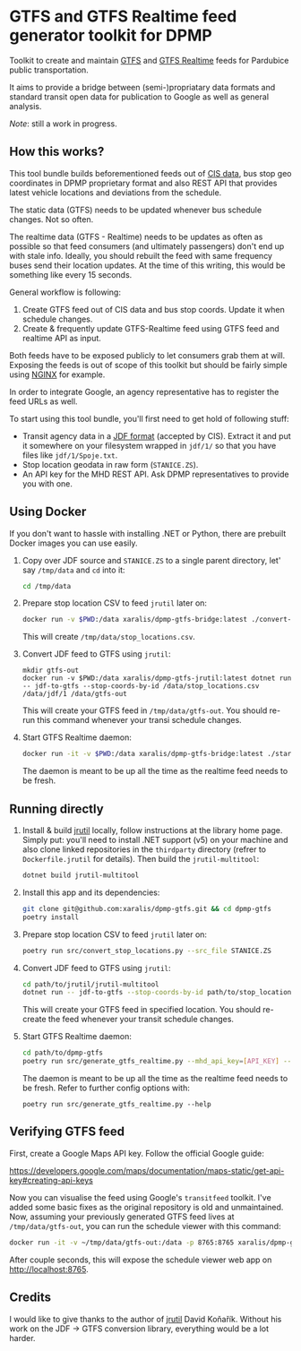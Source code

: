 # GTFS and GTFS Realtime feed generator toolkit for DPMP

Toolkit to create and maintain [GTFS](https://gtfs.org/schedule/) and
[GTFS Realtime](https://gtfs.org/realtime/) feeds for Pardubice public
transportation.

It aims to provide a bridge between (semi-)propriatary data formats and
standard transit open data for publication to Google as well as general
analysis.

*Note*: still a work in progress.

## How this works?

This tool bundle builds beforementioned feeds out of [CIS data](https://portal.cisjr.cz), bus stop geo coordinates
in DPMP proprietary format and also REST API that provides latest vehicle locations and deviations from the schedule.

The static data (GTFS) needs to be updated whenever bus schedule changes. Not so often.

The realtime data (GTFS - Realtime) needs to be updates as often as possible so that feed consumers (and ultimately
passengers) don't end up with stale info. Ideally, you should rebuilt the feed with same frequency buses send their
location updates. At the time of this writing, this would be something like every 15 seconds.

General workflow is following:

1. Create GTFS feed out of CIS data and bus stop coords. Update it when schedule changes.
2. Create & frequently update GTFS-Realtime feed using GTFS feed and realtime API as input.

Both feeds have to be exposed publicly to let consumers grab them at will. Exposing the feeds is out of scope of this
toolkit but should be fairly simple using [NGINX](https://www.nginx.com) for example.

In order to integrate Google, an agency representative has to register the feed URLs as well.

To start using this tool bundle, you'll first need to get hold of following stuff:

- Transit agency data in a [JDF format](https://www.dpmo.cz/doc/cz/jdf-1.10.pdf) (accepted by CIS). Extract it and put
  it somewhere on your filesystem wrapped in `jdf/1/` so that you have files like `jdf/1/Spoje.txt`.
- Stop location geodata in raw form (`STANICE.ZS`).
- An API key for the MHD REST API. Ask DPMP representatives to provide you with one.

## Using Docker

If you don't want to hassle with installing .NET or Python, there are prebuilt Docker images you can use easily.

1. Copy over JDF source and `STANICE.ZS` to a single parent directory, let' say `/tmp/data` and `cd` into it:

    ```sh
    cd /tmp/data
    ```

2. Prepare stop location CSV to feed `jrutil` later on:

    ```sh
    docker run -v $PWD:/data xaralis/dpmp-gtfs-bridge:latest ./convert-stop-locations.sh  --src_file /data/STANICE.ZS --dest_file /data/stop_locations.csv
    ```

    This will create `/tmp/data/stop_locations.csv`.

3. Convert JDF feed to GTFS using `jrutil`:

    ```
    mkdir gtfs-out
    docker run -v $PWD:/data xaralis/dpmp-gtfs-jrutil:latest dotnet run -- jdf-to-gtfs --stop-coords-by-id /data/stop_locations.csv /data/jdf/1 /data/gtfs-out
    ```

    This will create your GTFS feed in `/tmp/data/gtfs-out`. You should re-run this command whenever your transi
    schedule changes.

4. Start GTFS Realtime daemon:

    ```sh
    docker run -it -v $PWD:/data xaralis/dpmp-gtfs-bridge:latest ./start-gtfsr-generator.sh --mhd_api_key=[API_KEY] --gtfs_trips_src_file=/data/gtfs-out/trips.txt --dest_file=/data/gtfs-out/gtfsr.pb
    ```

    The daemon is meant to be up all the time as the realtime feed needs to be fresh.

## Running directly

1. Install & build [jrutil](https://gitlab.com/dvdkon/jrutil) locally, follow instructions at the library home page.
   Simply put: you'll need to install .NET support (v5) on your machine and also clone linked repositories in
   the `thirdparty` directory (refrer to `Dockerfile.jrutil` for details). Then build the `jrutil-multitool`:

    ```sh
    dotnet build jrutil-multitool
    ```

2. Install this app and its dependencies:

    ```sh
    git clone git@github.com:xaralis/dpmp-gtfs.git && cd dpmp-gtfs
    poetry install
    ```

3. Prepare stop location CSV to feed `jrutil` later on:

    ```sh
    poetry run src/convert_stop_locations.py --src_file STANICE.ZS
    ```

4. Convert JDF feed to GTFS using `jrutil`:

    ```sh
    cd path/to/jrutil/jrutil-multitool
    dotnet run -- jdf-to-gtfs --stop-coords-by-id path/to/stop_locations.csv path/to/jdf/1 path/to/gtfs/output/dir
    ```

    This will create your GTFS feed in specified location. You should re-create the feed whenever your transit
    schedule changes.

5. Start GTFS Realtime daemon:

    ```sh
    cd path/to/dpmp-gtfs
    poetry run src/generate_gtfs_realtime.py --mhd_api_key=[API_KEY] --gtfs_trips_src_file=path/to/gtfs/output/dir/trips.txt --dest_file=path/to/gtfs/output/dir//gtfsr.pb
    ```

    The daemon is meant to be up all the time as the realtime feed needs to be fresh. Refer to further config options
    with:

    ```
    poetry run src/generate_gtfs_realtime.py --help
    ```

## Verifying GTFS feed

First, create a Google Maps API key. Follow the official Google guide:

https://developers.google.com/maps/documentation/maps-static/get-api-key#creating-api-keys

Now you can visualise the feed using Google's `transitfeed` toolkit. I've added some basic fixes as the original
repository is old and unmaintained. Now, assuming your previously generated GTFS feed lives at `/tmp/data/gtfs-out`,
you can run the schedule viewer with this command:

```sh
docker run -it -v ~/tmp/data/gtfs-out:/data -p 8765:8765 xaralis/dpmp-gtfs-transitfeed:latest python schedule_viewer.py --key [API_KEY] --feed_filename /data
```

After couple seconds, this will expose the schedule viewer web app on [http://localhost:8765](http://localhost:8765).


## Credits

I would like to give thanks to the author of [jrutil](https://gitlab.com/dvdkon/jrutil) David Koňařík. Without his work
on the JDF -> GTFS conversion library, everything would be a lot harder.
